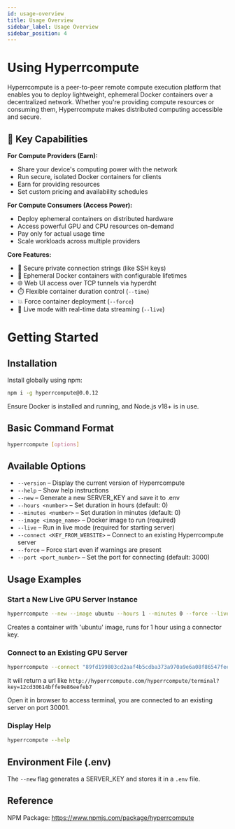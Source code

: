 ```yaml
---
id: usage-overview
title: Usage Overview
sidebar_label: Usage Overview
sidebar_position: 4
---
```


# Using Hyperrcompute

Hyperrcompute is a peer-to-peer remote compute execution platform that enables you to deploy lightweight, ephemeral Docker containers over a decentralized network. Whether you're providing compute resources or consuming them, Hyperrcompute makes distributed computing accessible and secure.

## 🚀 Key Capabilities

**For Compute Providers (Earn):**
- Share your device's computing power with the network
- Run secure, isolated Docker containers for clients
- Earn for providing resources
- Set custom pricing and availability schedules

**For Compute Consumers (Access Power):**
- Deploy ephemeral containers on distributed hardware
- Access powerful GPU and CPU resources on-demand
- Pay only for actual usage time
- Scale workloads across multiple providers

**Core Features:**
- 🔐 Secure private connection strings (like SSH keys)
- 🐳 Ephemeral Docker containers with configurable lifetimes
- 🌐 Web UI access over TCP tunnels via hyperdht
- ⏱️ Flexible container duration control (`--time`)
- 💥 Force container deployment (`--force`)
- 🧪 Live mode with real-time data streaming (`--live`)

# Getting Started

## Installation

Install globally using npm:
```bash
npm i -g hyperrcompute@0.0.12
```

Ensure Docker is installed and running, and Node.js v18+ is in use.

## Basic Command Format

```bash
hyperrcompute [options]
```

## Available Options

- `--version` – Display the current version of Hyperrcompute
- `--help` – Show help instructions
- `--new` – Generate a new SERVER_KEY and save it to .env
- `--hours <number>` – Set duration in hours (default: 0)
- `--minutes <number>` – Set duration in minutes (default: 0)
- `--image <image_name>` – Docker image to run (required)
- `--live` – Run in live mode (required for starting server)
- `--connect <KEY_FROM_WEBSITE>` – Connect to an existing Hyperrcompute server
- `--force` – Force start even if warnings are present
- `--port <port_number>` – Set the port for connecting (default: 3000)

## Usage Examples

### Start a New Live GPU Server Instance

```bash
hyperrcompute --new --image ubuntu --hours 1 --minutes 0 --force --live --connector 89fd199803cd2aaf4b5cdba373a970a9e6a08f86547f26c24aae3efee062
```

Creates a container with 'ubuntu' image, runs for 1 hour using a connector key.

### Connect to an Existing GPU Server

```bash
hyperrcompute --connect "89fd199803cd2aaf4b5cdba373a970a9e6a08f86547fee062-SPLIT-12cd30614bffe9e86eefeb7753e3f5245b06bc4bd906b63af" --port 30001
```

It will return a url like `http://hyperrcompute.com/hyperrcompute/terminal?key=12cd30614bffe9e86eefeb7`

Open it in browser to access terminal, you are connected to an existing server on port 30001.

### Display Help

```bash
hyperrcompute --help
```

## Environment File (.env)

The `--new` flag generates a SERVER_KEY and stores it in a `.env` file.

## Reference

NPM Package: https://www.npmjs.com/package/hyperrcompute